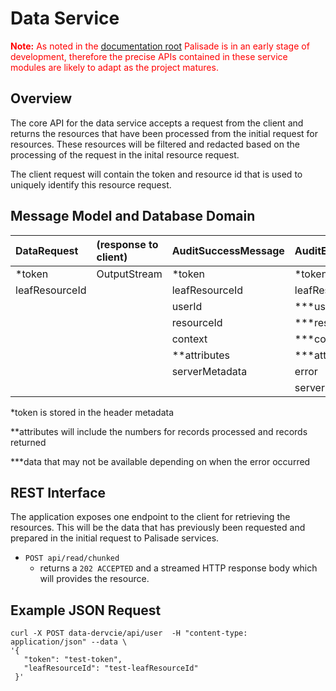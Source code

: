 <!---
Copyright 2018-2021 Crown Copyright

Licensed under the Apache License, Version 2.0 (the "License");
you may not use this file except in compliance with the License.
You may obtain a copy of the License at

  http://www.apache.org/licenses/LICENSE-2.0

Unless required by applicable law or agreed to in writing, software
distributed under the License is distributed on an "AS IS" BASIS,
WITHOUT WARRANTIES OR CONDITIONS OF ANY KIND, either express or implied.
See the License for the specific language governing permissions and
limitations under the License.
--->
# Data Service

<span style="color:red">**Note:** As noted in the [documentation root](../README.md) Palisade is in an early stage of development, therefore the precise APIs contained in these service modules are likely to adapt as the project matures.</span>

## Overview

The core API for the data service accepts a request from the client and returns the resources that have been processed from the initial request for resources.  These resources will be filtered and redacted based on the processing of the request in the inital resource request.

The client request will contain the token and resource id that is used to uniquely identify this resource request.


## Message Model and Database Domain

| DataRequest     | (response to client)   | AuditSuccessMessage  | AuditErrorMessage |
|:----------------|:-----------------------|:---------------------|:------------------|
| *token          | OutputStream           | *token               | *token            | 
| leafResourceId  |                        | leafResourceId       | leafResourceId    |  
|                 |                        | userId               | ***userId         |
|                 |                        | resourceId           | ***resourceId     |
|                 |                        | context              | ***context        | 
|                 |                        | **attributes         | ***attributes     |
|                 |                        | serverMetadata       | error             |
|                 |                        |                      | serverMetadata    |
  
*token is stored in the header metadata  

**attributes will include the numbers for records processed and records returned

***data that may not be available depending on when the error occurred

## REST Interface

The application exposes one endpoint to the client for retrieving the resources. This will be the data that has previously 
been requested and prepared in the initial request to Palisade services. 
* `POST api/read/chunked`
    - returns a `202 ACCEPTED` and a streamed HTTP response body which will provides the resource.

## Example JSON Request
```
curl -X POST data-dervcie/api/user  -H "content-type: application/json" --data \
'{
   "token": "test-token",
   "leafResourceId": "test-leafResourceId"
 }'
```

  
